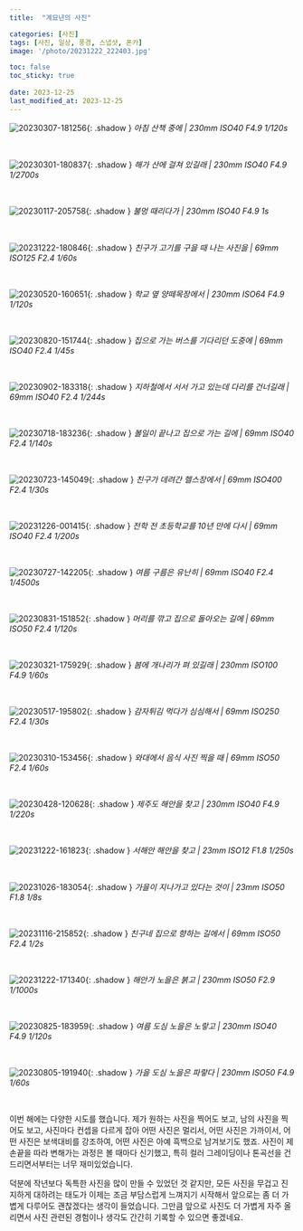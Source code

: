 ```yaml
---
title:  "계묘년의 사진"

categories: [사진]
tags: [사진, 일상, 풍경, 스냅샷, 폰카]
image: '/photo/20231222_222403.jpg'

toc: false
toc_sticky: true
 
date: 2023-12-25
last_modified_at: 2023-12-25
---
```


![20230307-181256](/photo/20230307_181256.jpg){: .shadow }
_아침 산책 중에 | 230mm ISO40 F4.9 1/120s_

<br>

![20230301-180837](/photo/20230301_180837.jpg){: .shadow }
_해가 산에 걸쳐 있길래 | 230mm ISO40 F4.9 1/2700s_

<br>

![20230117-205758](/photo/20230117_205758.jpg){: .shadow }
_불멍 때리다가 | 230mm ISO40 F4.9 1s_

<br>

![20231222-180846](/photo/20231222_180846.jpg){: .shadow }
_친구가 고기를 구을 때 나는 사진을 | 69mm ISO125 F2.4 1/60s_

<br>

![20230520-160651](/photo/20230520_160651.jpg){: .shadow }
_학교 옆 양떼목장에서 | 230mm ISO64 F4.9 1/120s_

<br>

![20230820-151744](/photo/20230820_151744.jpg){: .shadow }
_집으로 가는 버스를 기다리던 도중에 | 69mm ISO40 F2.4 1/45s_

<br>

![20230902-183318](/photo/20230902_183318.jpg){: .shadow }
_지하철에서 서서 가고 있는데 다리를 건너길래 | 69mm ISO40 F2.4 1/244s_

<br>

![20230718-183236](/photo/20230718_183236.jpg){: .shadow }
_볼일이 끝나고 집으로 가는 길에 | 69mm ISO40 F2.4 1/140s_

<br>

![20230723-145049](/photo/20230723_145049.jpg){: .shadow }
_친구가 데려간 헬스장에서 | 69mm ISO400 F2.4 1/30s_

<br>

![20231226-001415](/photo/20231226_001415.jpg){: .shadow }
_전학 전 초등학교를 10년 만에 다시 | 69mm ISO40 F2.4 1/200s_

<br>

![20230727-142205](/photo/20230727_142205.jpg){: .shadow }
_여름 구름은 유난히 | 69mm ISO40 F2.4 1/4500s_

<br>

![20230831-151852](/photo/20230831_151852.jpg){: .shadow }
_머리를 깎고 집으로 돌아오는 길에 | 69mm ISO50 F2.4 1/120s_

<br>

![20230321-175929](/photo/20230321_175929.jpg){: .shadow }
_봄에 개나리가 펴 있길래 | 230mm ISO100 F4.9 1/60s_

<br>

![20230517-195802](/photo/20230517_195802.jpg){: .shadow }
_감자튀김 먹다가 심심해서 | 69mm ISO250 F2.4 1/30s_

<br>

![20230310-153456](/photo/20230310_153456.jpg){: .shadow }
_와대에서 음식 사진 찍을 때 | 69mm ISO50 F2.4 1/60s_

<br>

![20230428-120628](/photo/20230428_120628.jpg){: .shadow }
_제주도 해안을 찾고 | 230mm ISO40 F4.9 1/220s_

<br>

![20231222-161823](/photo/20231222_161823.jpg){: .shadow }
_서해안 해안을 찾고 | 23mm ISO12 F1.8 1/250s_

<br>

![20231026-183054](/photo/20231026_183054.jpg){: .shadow }
_가을이 지나가고 있다는 것이 | 23mm ISO50 F1.8 1/8s_

<br>

![20231116-215852](/photo/20231116_215852.jpg){: .shadow }
_친구네 집으로 향하는 길에서 | 69mm ISO50 F2.4 1/2s_

<br>

<!--여기부터는 세로 사진-->

![20231222-171340](/photo/20231222_171340.jpg){: .shadow }
_해안가 노을은 붉고 | 230mm ISO50 F2.9 1/1000s_

<br>

![20230825-183959](/photo/20230825_183959.jpg){: .shadow }
_여름 도심 노을은 노랗고 | 230mm ISO40 F4.9 1/120s_

<br>

![20230805-191940](/photo/20230805_191940.jpg){: .shadow }
_가을 도심 노을은 파랗다 | 230mm ISO50 F4.9 1/60s_

<br>

이번 해에는 다양한 시도를 했습니다. 제가 원하는 사진을 찍어도 보고, 남의 사진을 찍어도 보고, 사진마다 컨셉을 다르게 잡아 어떤 사진은 멀리서, 어떤 사진은 가까이서, 어떤 사진은 보색대비를 강조하여, 어떤 사진은 아예 흑백으로 남겨보기도 했죠. 사진이 제 손끝을 따라 변해가는 과정은 볼 때마다 신기했고, 특히 컬러 그레이딩이나 톤곡선을 건드리면서부터는 너무 재미있었습니다.

덕분에 작년보다 독특한 사진을 많이 만들 수 있었던 것 같지만, 모든 사진을 무겁고 진지하게 대하려는 태도가 이제는 조금 부담스럽게 느껴지기 시작해서 앞으로는 좀 더 가볍게 다루어도 괜찮겠다는 생각이 들었습니다. 그만큼 앞으로 사진도 더 가볍게 자주 올리면서 사진 관련된 경험이나 생각도 간간히 기록할 수 있으면 좋겠네요.